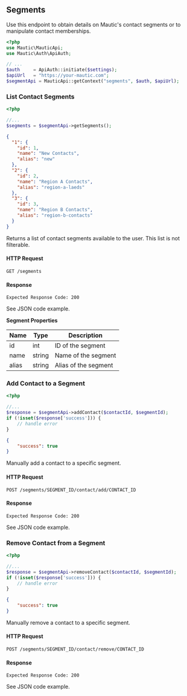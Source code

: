 ## Segments
Use this endpoint to obtain details on Mautic's contact segments or to manipulate contact memberships.

```php
<?php
use Mautic\MauticApi;
use Mautic\Auth\ApiAuth;

// ...
$auth     = ApiAuth::initiate($settings);
$apiUrl   = "https://your-mautic.com"; 
$segmentApi = MauticApi::getContext("segments", $auth, $apiUrl);
```

### List Contact Segments

```php
<?php

//...
$segments = $segmentApi->getSegments();
```
```json
{
  "1": {
    "id": 1,
    "name": "New Contacts",
    "alias": "new"
  },
  "2": {
    "id": 2,
    "name": "Region A Contacts",
    "alias": "region-a-laeds"
  },
  "3": {
    "id": 3,
    "name": "Region B Contacts",
    "alias": "region-b-contacts"
  }
}
```
Returns a list of contact segments available to the user. This list is not filterable.

#### HTTP Request

`GET /segments`

#### Response

`Expected Response Code: 200`

See JSON code example.

**Segment Properties**

Name|Type|Description
----|----|-----------
id|int|ID of the segment
name|string|Name of the segment
alias|string|Alias of the segment

### Add Contact to a Segment

```php
<?php

//...
$response = $segmentApi->addContact($contactId, $segmentId);
if (!isset($response['success'])) {
    // handle error
}
```
```json
{
    "success": true
}
```

Manually add a contact to a specific segment.

#### HTTP Request

`POST /segments/SEGMENT_ID/contact/add/CONTACT_ID`

#### Response

`Expected Response Code: 200`

See JSON code example.


### Remove Contact from a Segment

```php
<?php

//...
$response = $segmentApi->removeContact($contactId, $segmentId);
if (!isset($response['success'])) {
    // handle error
}
```
```json
{
    "success": true
}
```

Manually remove a contact to a specific segment.

#### HTTP Request

`POST /segments/SEGMENT_ID/contact/remove/CONTACT_ID`

#### Response

`Expected Response Code: 200`

See JSON code example.